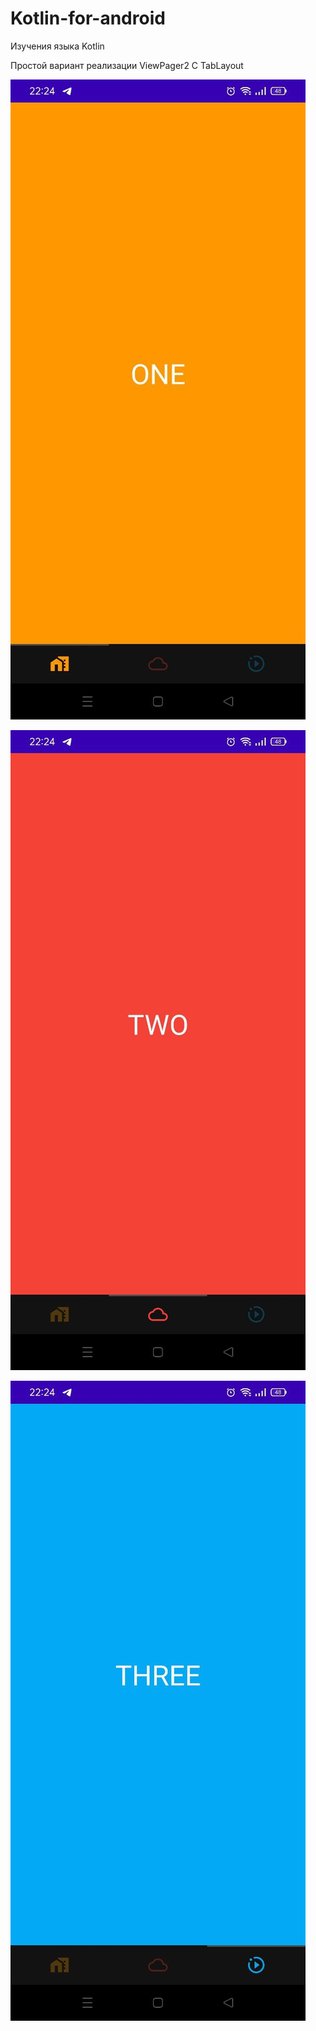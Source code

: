 # Kotlin-for-android
Изучения языка Kotlin

Простой вариант реализации ViewPager2 C TabLayout

![Скриншот приложения](https://github.com/FrikoGad/Kotlin-for-android/raw/Task-3/screenshots/1.jpg)

![Скриншот приложения](https://github.com/FrikoGad/Kotlin-for-android/raw/Task-3/screenshots/2.jpg)

![Скриншот приложения](https://github.com/FrikoGad/Kotlin-for-android/raw/Task-3/screenshots/3.jpg)
